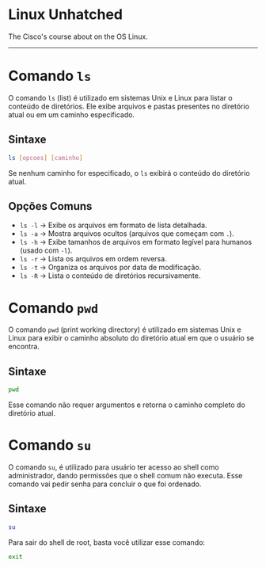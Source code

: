# Linux Unhatched
The Cisco's course about on the OS Linux.

---
# Comando `ls`

O comando `ls` (list) é utilizado em sistemas Unix e Linux para listar o conteúdo de diretórios. Ele exibe arquivos e pastas presentes no diretório atual ou em um caminho especificado.

## Sintaxe

```bash
ls [opcoes] [caminho]
```

Se nenhum caminho for especificado, o `ls` exibirá o conteúdo do diretório atual.

## Opções Comuns

- `ls -l` → Exibe os arquivos em formato de lista detalhada.
- `ls -a` → Mostra arquivos ocultos (arquivos que começam com `.`).
- `ls -h` → Exibe tamanhos de arquivos em formato legível para humanos (usado com `-l`).
- `ls -r` → Lista os arquivos em ordem reversa.
- `ls -t` → Organiza os arquivos por data de modificação.
- `ls -R` → Lista o conteúdo de diretórios recursivamente.

# Comando `pwd`

O comando `pwd` (print working directory) é utilizado em sistemas Unix e Linux para exibir o caminho absoluto do diretório atual em que o usuário se encontra.

## Sintaxe

```bash
pwd
```

Esse comando não requer argumentos e retorna o caminho completo do diretório atual.

# Comando `su`

O comando `su`, é utilizado para usuário ter acesso ao shell como administrador, dando permissões que o shell comum não executa.
Esse comando vai pedir senha para concluir o que foi ordenado.

## Sintaxe

```bash
su
```

Para sair do shell de root, basta você utilizar esse comando:
```bash
exit
```
